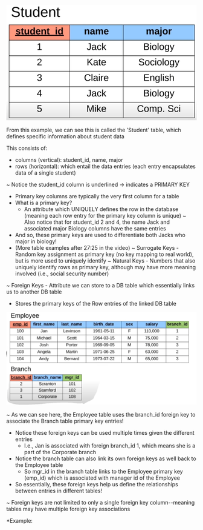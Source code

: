 <img src = "Images/Student-Table-Example.PNG">

From this example, we can see this is called the 'Student' table, which defines specific information about student data

This consists of:
  - columns (vertical): student_id, name, major 
  - rows (horizontal): which entail the data entries (each entry encapsulates data of a single student)

~ Notice the student_id column is underlined -> indicates a PRIMARY KEY
  - Primary key columns are typically the very first column for a table
  - What is a primary key?
    - An attribute which UNIQUELY defines the row in the database (meaning each row entry for the primary key column is unique)
~ Also notice that for student_id 2 and 4, the name Jack and associated major Biology columns have the same entries
  - And so, these primary keys are used to differentiate both Jacks who major in biology!
  - (More table examples after 27:25 in the video)
~ Surrogate Keys - Random key assignment as primary key (no key mapping to real world), but is more used to uniquely identify 
~ Natural Keys - Numbers that also uniquely identify rows as primary key, although may have more meaning involved (i.e., social security number)

~ Foreign Keys - Attribute we can store to a DB table which essentially links us to another DB table
  - Stores the primary keys of the Row entries of the linked DB table

<img src = "Images/Foreign-Key-Example.PNG">

~ As we can see here, the Employee table uses the branch_id foreign key to associate the Branch table primary key entries!
  - Notice these foreign keys can be used multiple times given the different entries
    - I.e., Jan is associated with foreign branch_id 1, which means she is a part of the Corporate branch
  - Notice the branch table can also link its own foreign keys as well back to the Employee table
    - So mgr_id in the branch table links to the Employee primary key (emp_id) which is associated with manager id of the Employee
  - So essentially, these foreign keys help us define the relationships between entries in different tables!

~ Foreign keys are not limited to only a single foreign key column--meaning tables may have multiple foreign key associations

*Example:


